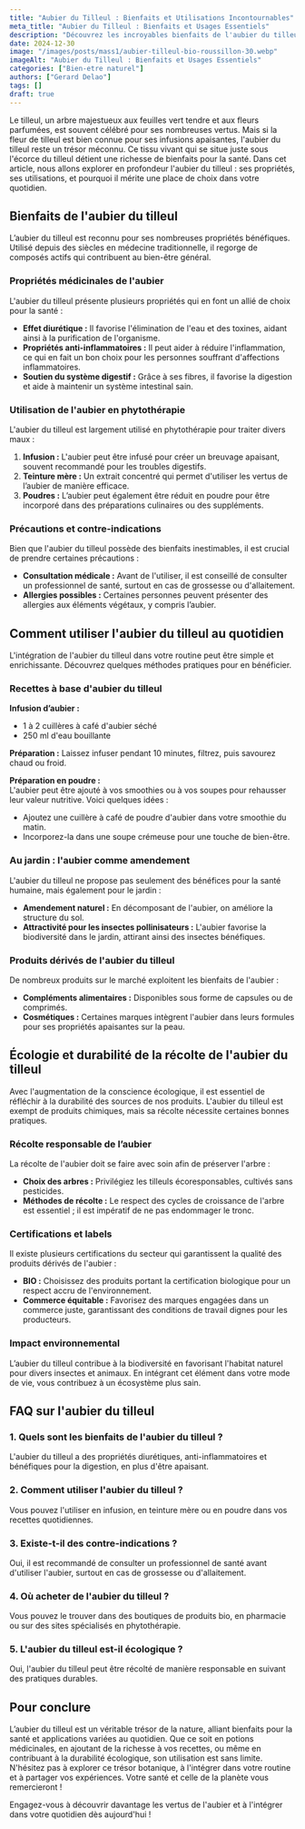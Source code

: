 ```yaml
---
title: "Aubier du Tilleul : Bienfaits et Utilisations Incontournables"
meta_title: "Aubier du Tilleul : Bienfaits et Usages Essentiels"
description: "Découvrez les incroyables bienfaits de l'aubier du tilleul, ses utilisations, ainsi que ses propriétés uniques pour la santé et le bien-être."
date: 2024-12-30
image: "/images/posts/mass1/aubier-tilleul-bio-roussillon-30.webp"
imageAlt: "Aubier du Tilleul : Bienfaits et Usages Essentiels"
categories: ["Bien-etre naturel"]
authors: ["Gerard Delao"]
tags: []
draft: true
---
```


Le tilleul, un arbre majestueux aux feuilles vert tendre et aux fleurs parfumées, est souvent célébré pour ses nombreuses vertus. Mais si la fleur de tilleul est bien connue pour ses infusions apaisantes, l'aubier du tilleul reste un trésor méconnu. Ce tissu vivant qui se situe juste sous l'écorce du tilleul détient une richesse de bienfaits pour la santé. Dans cet article, nous allons explorer en profondeur l'aubier du tilleul : ses propriétés, ses utilisations, et pourquoi il mérite une place de choix dans votre quotidien. 

## Bienfaits de l'aubier du tilleul

L’aubier du tilleul est reconnu pour ses nombreuses propriétés bénéfiques. Utilisé depuis des siècles en médecine traditionnelle, il regorge de composés actifs qui contribuent au bien-être général.

### Propriétés médicinales de l'aubier

L'aubier du tilleul présente plusieurs propriétés qui en font un allié de choix pour la santé :

- **Effet diurétique :** Il favorise l'élimination de l'eau et des toxines, aidant ainsi à la purification de l'organisme.
- **Propriétés anti-inflammatoires :** Il peut aider à réduire l'inflammation, ce qui en fait un bon choix pour les personnes souffrant d'affections inflammatoires.
- **Soutien du système digestif :** Grâce à ses fibres, il favorise la digestion et aide à maintenir un système intestinal sain.

### Utilisation de l'aubier en phytothérapie

L'aubier du tilleul est largement utilisé en phytothérapie pour traiter divers maux :

1. **Infusion :** L'aubier peut être infusé pour créer un breuvage apaisant, souvent recommandé pour les troubles digestifs.
2. **Teinture mère :** Un extrait concentré qui permet d'utiliser les vertus de l’aubier de manière efficace.
3. **Poudres :** L’aubier peut également être réduit en poudre pour être incorporé dans des préparations culinaires ou des suppléments.

### Précautions et contre-indications

Bien que l'aubier du tilleul possède des bienfaits inestimables, il est crucial de prendre certaines précautions :

- **Consultation médicale :** Avant de l'utiliser, il est conseillé de consulter un professionnel de santé, surtout en cas de grossesse ou d'allaitement.
- **Allergies possibles :** Certaines personnes peuvent présenter des allergies aux éléments végétaux, y compris l’aubier.

## Comment utiliser l'aubier du tilleul au quotidien

L'intégration de l'aubier du tilleul dans votre routine peut être simple et enrichissante. Découvrez quelques méthodes pratiques pour en bénéficier.

### Recettes à base d'aubier du tilleul

**Infusion d’aubier :**   
- 1 à 2 cuillères à café d'aubier séché
- 250 ml d'eau bouillante

**Préparation :** Laissez infuser pendant 10 minutes, filtrez, puis savourez chaud ou froid.

**Préparation en poudre :**   
L'aubier peut être ajouté à vos smoothies ou à vos soupes pour rehausser leur valeur nutritive. Voici quelques idées :

- Ajoutez une cuillère à café de poudre d'aubier dans votre smoothie du matin.
- Incorporez-la dans une soupe crémeuse pour une touche de bien-être.

### Au jardin : l'aubier comme amendement

L'aubier du tilleul ne propose pas seulement des bénéfices pour la santé humaine, mais également pour le jardin :

- **Amendement naturel :** En décomposant de l'aubier, on améliore la structure du sol.
- **Attractivité pour les insectes pollinisateurs :** L'aubier favorise la biodiversité dans le jardin, attirant ainsi des insectes bénéfiques.

### Produits dérivés de l'aubier du tilleul

De nombreux produits sur le marché exploitent les bienfaits de l'aubier :

- **Compléments alimentaires :** Disponibles sous forme de capsules ou de comprimés.
- **Cosmétiques :** Certaines marques intègrent l'aubier dans leurs formules pour ses propriétés apaisantes sur la peau.

## Écologie et durabilité de la récolte de l'aubier du tilleul

Avec l'augmentation de la conscience écologique, il est essentiel de réfléchir à la durabilité des sources de nos produits. L'aubier du tilleul est exempt de produits chimiques, mais sa récolte nécessite certaines bonnes pratiques.

### Récolte responsable de l’aubier

La récolte de l'aubier doit se faire avec soin afin de préserver l'arbre :

- **Choix des arbres :** Privilégiez les tilleuls écoresponsables, cultivés sans pesticides.
- **Méthodes de récolte :** Le respect des cycles de croissance de l'arbre est essentiel ; il est impératif de ne pas endommager le tronc.

### Certifications et labels

Il existe plusieurs certifications du secteur qui garantissent la qualité des produits dérivés de l'aubier :

- **BIO :** Choisissez des produits portant la certification biologique pour un respect accru de l'environnement.
- **Commerce équitable :** Favorisez des marques engagées dans un commerce juste, garantissant des conditions de travail dignes pour les producteurs.

### Impact environnemental

L’aubier du tilleul contribue à la biodiversité en favorisant l'habitat naturel pour divers insectes et animaux. En intégrant cet élément dans votre mode de vie, vous contribuez à un écosystème plus sain.

## FAQ sur l'aubier du tilleul

### 1. Quels sont les bienfaits de l'aubier du tilleul ?

L'aubier du tilleul a des propriétés diurétiques, anti-inflammatoires et bénéfiques pour la digestion, en plus d'être apaisant.

### 2. Comment utiliser l'aubier du tilleul ?

Vous pouvez l'utiliser en infusion, en teinture mère ou en poudre dans vos recettes quotidiennes.

### 3. Existe-t-il des contre-indications ?

Oui, il est recommandé de consulter un professionnel de santé avant d'utiliser l'aubier, surtout en cas de grossesse ou d'allaitement.

### 4. Où acheter de l'aubier du tilleul ?

Vous pouvez le trouver dans des boutiques de produits bio, en pharmacie ou sur des sites spécialisés en phytothérapie.

### 5. L'aubier du tilleul est-il écologique ?

Oui, l'aubier du tilleul peut être récolté de manière responsable en suivant des pratiques durables.

## Pour conclure

L’aubier du tilleul est un véritable trésor de la nature, alliant bienfaits pour la santé et applications variées au quotidien. Que ce soit en potions médicinales, en ajoutant de la richesse à vos recettes, ou même en contribuant à la durabilité écologique, son utilisation est sans limite. N'hésitez pas à explorer ce trésor botanique, à l'intégrer dans votre routine et à partager vos expériences. Votre santé et celle de la planète vous remercieront ! 

Engagez-vous à découvrir davantage les vertus de l'aubier et à l'intégrer dans votre quotidien dès aujourd'hui !

